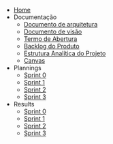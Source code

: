 - [Home]()
- Documentação
    -  [Documento de arquitetura](./pages/documents/Documento_de_Arquitetura.md)
    - [Documento de visão](./pages/documents/Documento_de_Visao.md)
    - [Termo de Abertura](./pages/documents/Termo_de_Abertura.md)
    - [Backlog do Produto](./pages/documents/Product_Backlog.md)
    - [Estrutura Analítica do Projeto](./pages/documents/EAP.md)
    - [Canvas](./pages/documents/Canvas.md)
- Plannings
    - [Sprint 0](./pages/sprints/sprint0/planning.md)
    - [Sprint 1](./pages/sprints/sprint1/planning.md)
    - [Sprint 2](./pages/sprints/sprint2/planning.md)
    - [Sprint 3](./pages/sprints/sprint3/planning.md)
- Results
    - [Sprint 0](./pages/sprints/sprint0/result.md)
    - [Sprint 1](./pages/sprints/sprint1/result.md)
    - [Sprint 2](./pages/sprints/sprint2/result.md)
    - [Sprint 3](./pages/sprints/sprint3/result.md)